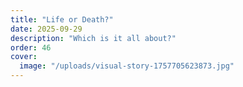 ```yaml
---
title: "Life or Death?"
date: 2025-09-29
description: "Which is it all about?"
order: 46
cover:
  image: "/uploads/visual-story-1757705623873.jpg"
---
```


